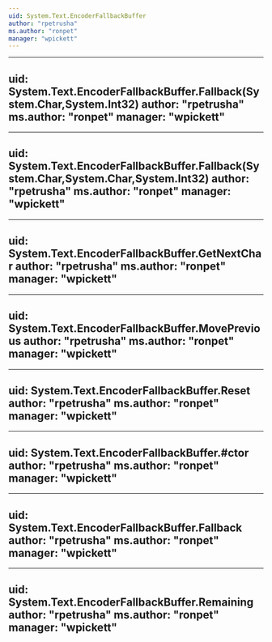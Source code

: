 ```yaml
---
uid: System.Text.EncoderFallbackBuffer
author: "rpetrusha"
ms.author: "ronpet"
manager: "wpickett"
---
```


---
uid: System.Text.EncoderFallbackBuffer.Fallback(System.Char,System.Int32)
author: "rpetrusha"
ms.author: "ronpet"
manager: "wpickett"
---

---
uid: System.Text.EncoderFallbackBuffer.Fallback(System.Char,System.Char,System.Int32)
author: "rpetrusha"
ms.author: "ronpet"
manager: "wpickett"
---

---
uid: System.Text.EncoderFallbackBuffer.GetNextChar
author: "rpetrusha"
ms.author: "ronpet"
manager: "wpickett"
---

---
uid: System.Text.EncoderFallbackBuffer.MovePrevious
author: "rpetrusha"
ms.author: "ronpet"
manager: "wpickett"
---

---
uid: System.Text.EncoderFallbackBuffer.Reset
author: "rpetrusha"
ms.author: "ronpet"
manager: "wpickett"
---

---
uid: System.Text.EncoderFallbackBuffer.#ctor
author: "rpetrusha"
ms.author: "ronpet"
manager: "wpickett"
---

---
uid: System.Text.EncoderFallbackBuffer.Fallback
author: "rpetrusha"
ms.author: "ronpet"
manager: "wpickett"
---

---
uid: System.Text.EncoderFallbackBuffer.Remaining
author: "rpetrusha"
ms.author: "ronpet"
manager: "wpickett"
---
